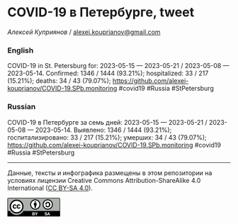 COVID-19 в Петербурге, tweet
============================

*Алексей Куприянов* /
<a href="mailto:alexei.kouprianov@gmail.com" class="email">alexei.kouprianov@gmail.com</a>

### English

COVID-19 in St. Petersburg for: 2023-05-15 — 2023-05-21 / 2023-05-08 —
2023-05-14. Сonfirmed: 1346 / 1444 (93.21%); hospitalized: 33 / 217
(15.21%); deaths: 34 / 43 (79.07%);
<a href="https://github.com/alexei-kouprianov/COVID-19.SPb.monitoring" class="uri">https://github.com/alexei-kouprianov/COVID-19.SPb.monitoring</a>
\#covid19 \#Russia \#StPetersburg

### Russian

COVID-19 в Петербурге за семь дней: 2023-05-15 — 2023-05-21 / 2023-05-08
— 2023-05-14. Выявлено: 1346 / 1444 (93.21%); госпитализировано: 33 /
217 (15.21%); умерших: 34 / 43 (79.07%);
<a href="https://github.com/alexei-kouprianov/COVID-19.SPb.monitoring" class="uri">https://github.com/alexei-kouprianov/COVID-19.SPb.monitoring</a>
\#covid19 \#Russia \#StPetersburg

------------------------------------------------------------------------

Данные, тексты и инфографика размещены в этом репозитории на условиях
лицензии Creative Commons Attribution-ShareAlike 4.0 International ([CC
BY-SA 4.0](https://creativecommons.org/licenses/by-sa/4.0/)).

![](../misc/CC-BY-SA-icon.png "CC-BY-SA")
